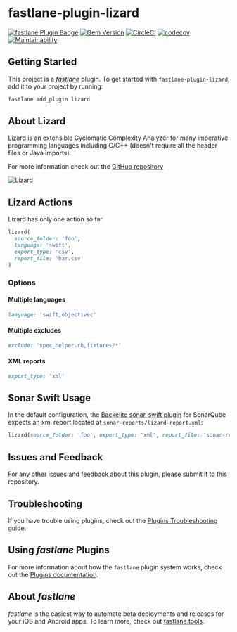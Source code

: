 # fastlane-plugin-lizard

[![fastlane Plugin Badge][1]][2]
[![Gem Version][3]][4]
[![CircleCI][5]][6]
[![codecov][7]][8]
[![Maintainability][16]][17]

## Getting Started

This project is a [_fastlane_][9] plugin. To get started with
`fastlane-plugin-lizard`, add it to your project by running:

```bash
fastlane add_plugin lizard
```

## About Lizard

Lizard is an extensible Cyclomatic Complexity Analyzer for many imperative programming
languages including C/C++ (doesn't require all the header files or Java imports).

For more information check out the [GitHub repository][10]

![Lizard][11]

## Lizard Actions

Lizard has only one action so far

```ruby
lizard(
  source_folder: 'foo',
  language: 'swift',
  export_type: 'csv',
  report_file: 'bar.csv'
)
```

### Options

#### Multiple languages

```ruby
language: 'swift,objectivec'
```

#### Multiple excludes

```ruby
exclude: 'spec_helper.rb,fixtures/*'
```

#### XML reports

```ruby
export_type: 'xml'
```

## Sonar Swift Usage

In the default configuration, the [Backelite sonar-swift plugin][15] for SonarQube
expects an xml report located at `sonar-reports/lizard-report.xml`:

```ruby
lizard(source_folder: 'foo', export_type: 'xml', report_file: 'sonar-reports/lizard-report.xml')
```

## Issues and Feedback

For any other issues and feedback about this plugin, please submit it to this repository.

## Troubleshooting

If you have trouble using plugins, check out the [Plugins Troubleshooting][12]
guide.

## Using _fastlane_ Plugins

For more information about how the `fastlane` plugin system works, check out the
[Plugins documentation][13].

## About _fastlane_

_fastlane_ is the easiest way to automate beta deployments and releases for your
iOS and Android apps. To learn more, check out [fastlane.tools][14].

[1]: https://rawcdn.githack.com/fastlane/fastlane/master/fastlane/assets/plugin-badge.svg
[2]: https://rubygems.org/gems/fastlane-plugin-lizard
[3]: https://badge.fury.io/rb/fastlane-plugin-lizard.svg
[4]: https://badge.fury.io/rb/fastlane-plugin-lizard
[5]: https://circleci.com/gh/liaogz82/fastlane-plugin-lizard.svg?style=svg&circle-token=6d2bc552098ad6c8955ddecc9b058827e91e25cf
[6]: https://circleci.com/gh/liaogz82/fastlane-plugin-lizard
[7]: https://codecov.io/gh/liaogz82/fastlane-plugin-lizard/branch/master/graph/badge.svg
[8]: https://codecov.io/gh/liaogz82/fastlane-plugin-lizard
[9]: https://github.com/fastlane/fastlane
[10]: https://github.com/terryyin/lizard
[11]: https://camo.githubusercontent.com/bf0171b40f72483bc67dd4352db1d37c90a541c1/687474703a2f2f7777772e6c697a6172642e77732f776562736974652f7374617469632f696d672f6c6f676f2d736d616c6c2e706e67
[12]: https://docs.fastlane.tools/plugins/plugins-troubleshooting/
[13]: https://docs.fastlane.tools/plugins/create-plugin/
[14]: https://fastlane.tools
[15]: https://github.com/Backelite/sonar-swift
[16]: https://api.codeclimate.com/v1/badges/c241884a5177ca46c672/maintainability
[17]: https://codeclimate.com/github/liaogz82/fastlane-plugin-lizard/maintainability
